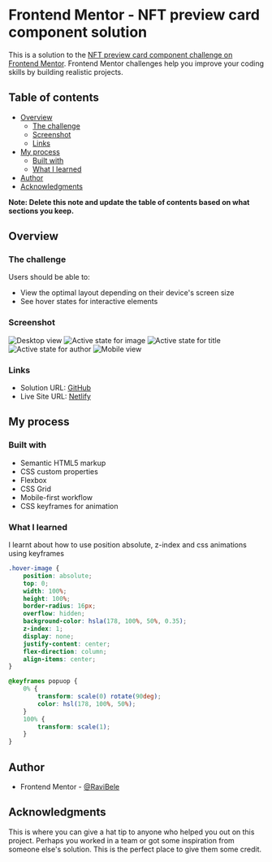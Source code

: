 # Frontend Mentor - NFT preview card component solution

This is a solution to the [NFT preview card component challenge on Frontend Mentor](https://www.frontendmentor.io/challenges/nft-preview-card-component-SbdUL_w0U). Frontend Mentor challenges help you improve your coding skills by building realistic projects. 

## Table of contents

- [Overview](#overview)
  - [The challenge](#the-challenge)
  - [Screenshot](#screenshot)
  - [Links](#links)
- [My process](#my-process)
  - [Built with](#built-with)
  - [What I learned](#what-i-learned)
- [Author](#author)
- [Acknowledgments](#acknowledgments)

**Note: Delete this note and update the table of contents based on what sections you keep.**

## Overview

### The challenge

Users should be able to:

- View the optimal layout depending on their device's screen size
- See hover states for interactive elements

### Screenshot

![Desktop view](image.png)
![Active state for image](image-1.png)
![Active state for title](image-2.png)
![Active state for author](image-3.png)
![Mobile view](image-4.png)

### Links

- Solution URL: [GitHub](https://github.com/RaviBele/FrontEnd-NFT-Preview-Card)
- Live Site URL: [Netlify](https://steady-kitten-122f7d.netlify.app/)

## My process

### Built with

- Semantic HTML5 markup
- CSS custom properties
- Flexbox
- CSS Grid
- Mobile-first workflow
- CSS keyframes for animation


### What I learned

I learnt about how to use position absolute, z-index and css animations using keyframes

```css
.hover-image {
    position: absolute;
    top: 0;
    width: 100%;
    height: 100%;
    border-radius: 16px;
    overflow: hidden;
    background-color: hsla(178, 100%, 50%, 0.35);
    z-index: 1;
    display: none;
    justify-content: center;
    flex-direction: column;
    align-items: center;
}
```
```css
@keyframes popuop {
    0% {
        transform: scale(0) rotate(90deg);
        color: hsl(178, 100%, 50%);
    }
    100% {
        transform: scale(1);
    }
}
```

## Author

- Frontend Mentor - [@RaviBele](https://www.frontendmentor.io/profile/RaviBele)


## Acknowledgments

This is where you can give a hat tip to anyone who helped you out on this project. Perhaps you worked in a team or got some inspiration from someone else's solution. This is the perfect place to give them some credit.


